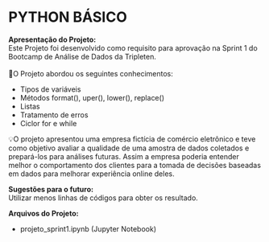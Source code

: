 # PYTHON BÁSICO

**Apresentação do Projeto:**<br>
Este Projeto foi desenvolvido como requisito para aprovação na Sprint 1 do Bootcamp de Análise de Dados da Tripleten. <br><br>
🧩O Projeto abordou os seguintes conhecimentos:
* Tipos de variáveis
* Métodos format(), uper(), lower(), replace()
* Listas
* Tratamento de erros
* Ciclor for e while

💡O projeto apresentou uma empresa fictícia de comércio eletrônico e teve como objetivo avaliar a qualidade de uma amostra de dados coletados
e prepará-los para análises futuras. Assim a empresa poderia entender melhor o comportamento dos clientes para a tomada de decisões baseadas em dados
para melhorar experiência online deles.

**Sugestões para o futuro:**<br>
Utilizar menos linhas de códigos para obter os resultado.

**Arquivos do Projeto:**
- projeto_sprint1.ipynb (Jupyter Notebook)
